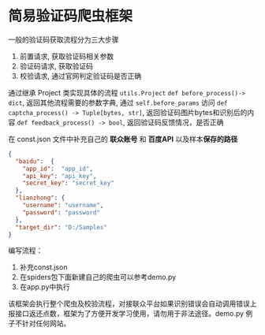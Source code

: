 # 简易验证码爬虫框架

一般的验证码获取流程分为三大步骤

1. 前置请求, 获取验证码相关参数
2. 验证码请求, 获取验证码
3. 校验请求, 通过官网判定验证码是否正确

通过继承 Project 类实现具体的流程 ```utils.Project```
```def before_process()-> dict```, 返回其他流程需要的参数字典, 通过 ```self.before_params``` 访问
```def captcha_process() -> Tuple[bytes, str]```, 返回验证码图片bytes和识别后的内容
```def feedback_process() -> bool```, 返回验证码反馈情况，是否正确


在 const.json 文件中补充自己的 **联众账号** 和 **百度API** 以及样本**保存的路径**
```json
{
  "baidu":  {
    "app_id":  "app_id",
    "api_key": "api_key",
    "secret_key": "secret_key"
  },
  "lianzhong": {
    "username": "username",
    "password": "password"
  },
  "target_dir": "D:/Samples"
}
```

编写流程：

1. 补充const.json
2.  在spiders包下面新建自己的爬虫可以参考demo.py
3.  在app.py中执行



该框架会执行整个爬虫及校验流程，对接联众平台如果识别错误会自动调用错误上报接口返还点数，框架为了方便开发学习使用，请勿用于非法途径。demo.py 例子不针对任何网站。